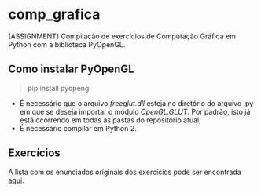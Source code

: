 # comp_grafica
(ASSIGNMENT) Compilação de exercícios de Computação Gráfica em Python com a biblioteca PyOpenGL.

## Como instalar PyOpenGL
> pip install pyopengl

- É necessário que o arquivo *freeglut.dll* esteja no diretório do arquivo .py em que se deseja importar o módulo *OpenGL.GLUT*. Por padrão, isto já está ocorrendo em todas as pastas do repositório atual;
- É necessário compilar em Python 2.

## Exercícios
A lista com os enunciados originais dos exercícios pode ser encontrada [aqui](../CMSC_427_-_Exercices.pdf).
